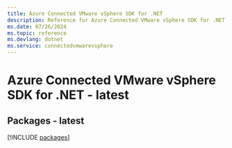 ```yaml
---
title: Azure Connected VMware vSphere SDK for .NET
description: Reference for Azure Connected VMware vSphere SDK for .NET
ms.date: 07/26/2024
ms.topic: reference
ms.devlang: dotnet
ms.service: connectedvmwarevsphere
---
```

# Azure Connected VMware vSphere SDK for .NET - latest
## Packages - latest
[!INCLUDE [packages](connected-vmware-vsphere-index.md)]